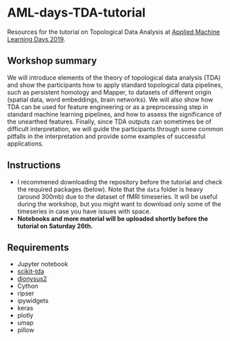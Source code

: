 # AML-days-TDA-tutorial

Resources for the tutorial on Topological Data Analysis at [Applied Machine Learning Days 2019](http://appliedmldays.org/). 


## Workshop summary
We will introduce elements of the theory of topological data analysis (TDA) and show the participants how to apply standard topological data pipelines, such as persistent homology and Mapper, to datasets of different origin (spatial data, word embeddings, brain networks). We will also show how TDA can be used for feature engineering or as a preprocessing step in standard machine learning pipelines, and how to assess the significance of the unearthed features. Finally, since TDA outputs can sometimes be of difficult interpretation, we will guide the participants through some common pitfalls in the interpretation and provide some examples of successful applications. 


## Instructions
 - I recommened downloading the repository before the tutorial and check the required packages (below). 
 Note that the ```data``` folder is heavy (around 300mb) due to the dataset of fMRI timeseries. It will be useful during the workshop, but you might want to download only some of the timeseries in case you have issues with space.
 - **Notebooks and more material will be uploaded shortly before the tutorial on Saturday 26th.**

## Requirements
- Jupyter notebook
- [scikit-tda](https://scikit-tda.org)
- [dionysus2](http://mrzv.org/software/dionysus2/)
- Cython
- ripser
- ipywidgets
- keras
- plotly
- umap
- pillow